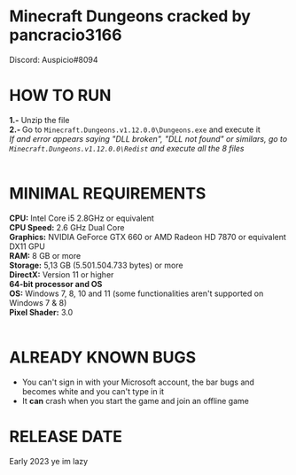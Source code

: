 # Minecraft Dungeons cracked by pancracio3166
Discord: Auspicio#8094

# HOW TO RUN
<b>1.-</b> Unzip the file<br>
<b>2.- </b>Go to <code>Minecraft.Dungeons.v1.12.0.0\Dungeons.exe</code> and execute it<br>
<i>If and error appears saying "DLL broken", "DLL not found" or similars, go to <code>Minecraft.Dungeons.v1.12.0.0\Redist</code> and execute all the 8 files</i><br>
<br>
# MINIMAL REQUIREMENTS
<b>CPU:</b> Intel Core i5 2.8GHz or equivalent<br>
<b>CPU Speed:</b> 2.6 GHz Dual Core<br>
<b>Graphics:</b> NVIDIA GeForce GTX 660 or AMD Radeon HD 7870 or equivalent DX11 GPU<br>
<b>RAM:</b> 8 GB or more<br>
<b>Storage:</b> 5,13 GB (5.501.504.733 bytes) or more<br>
<b>DirectX:</b> Version 11 or higher<br>
<b>64-bit processor and OS</b><br>
<b>OS:</b> Windows 7, 8, 10 and 11 (some functionalities aren't supported on Windows 7 & 8)<br>
<b>Pixel Shader:</b> 3.0 <br>
<br>
# ALREADY KNOWN BUGS
- You can't sign in with your Microsoft account, the bar bugs and becomes white and you can't type in it <br>
- It **can** crash when you start the game and join an offline game <br>

# RELEASE DATE

Early 2023 ye im lazy 
